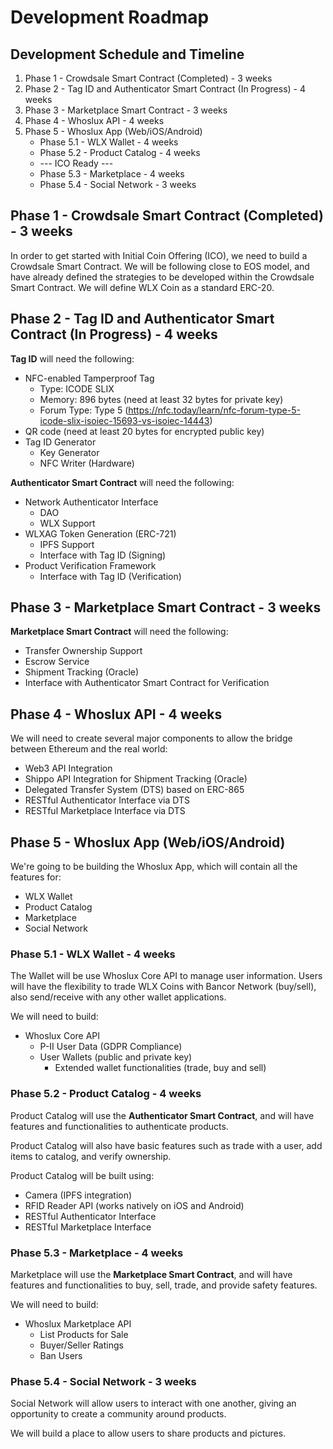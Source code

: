 # Development Roadmap

## Development Schedule and Timeline
1. Phase 1 - Crowdsale Smart Contract (Completed) - 3 weeks
2. Phase 2 - Tag ID and Authenticator Smart Contract (In Progress) - 4 weeks
3. Phase 3 - Marketplace Smart Contract - 3 weeks
4. Phase 4 - Whoslux API - 4 weeks
5. Phase 5 - Whoslux App (Web/iOS/Android)
   - Phase 5.1 - WLX Wallet - 4 weeks
   - Phase 5.2 - Product Catalog - 4 weeks
   - --- ICO Ready ---
   - Phase 5.3 - Marketplace - 4 weeks
   - Phase 5.4 - Social Network - 3 weeks

## Phase 1 - Crowdsale Smart Contract (Completed) - 3 weeks
In order to get started with Initial Coin Offering (ICO), we need to build a Crowdsale Smart Contract. We will be following close to EOS model, and have already defined the strategies to be developed within the Crowdsale Smart Contract. We will define WLX Coin as a standard ERC-20.

## Phase 2 - Tag ID and Authenticator Smart Contract (In Progress) - 4 weeks
**Tag ID** will need the following:
 - NFC-enabled Tamperproof Tag
   - Type: ICODE SLIX
   - Memory: 896 bytes (need at least 32 bytes for private key)
   - Forum Type: Type 5 (https://nfc.today/learn/nfc-forum-type-5-icode-slix-isoiec-15693-vs-isoiec-14443)
 - QR code (need at least 20 bytes for encrypted public key)
 - Tag ID Generator
   - Key Generator
   - NFC Writer (Hardware)

**Authenticator Smart Contract** will need the following:
 - Network Authenticator Interface
   - DAO
   - WLX Support
 - WLXAG Token Generation (ERC-721)
   - IPFS Support
   - Interface with Tag ID (Signing)
 - Product Verification Framework
   - Interface with Tag ID (Verification)

## Phase 3 - Marketplace Smart Contract - 3 weeks
**Marketplace Smart Contract** will need the following:
 - Transfer Ownership Support
 - Escrow Service
 - Shipment Tracking (Oracle)
 - Interface with Authenticator Smart Contract for Verification

## Phase 4 - Whoslux API - 4 weeks
We will need to create several major components to allow the bridge between Ethereum and the real world:
 - Web3 API Integration
 - Shippo API Integration for Shipment Tracking (Oracle)
 - Delegated Transfer System (DTS) based on ERC-865
 - RESTful Authenticator Interface via DTS
 - RESTful Marketplace Interface via DTS

## Phase 5 - Whoslux App (Web/iOS/Android)
We're going to be building the Whoslux App, which will contain all the features for:
 - WLX Wallet
 - Product Catalog
 - Marketplace
 - Social Network

### Phase 5.1 - WLX Wallet - 4 weeks
The Wallet will be use Whoslux Core API to manage user information. Users will have the flexibility to trade WLX Coins with Bancor Network (buy/sell), also send/receive with any other wallet applications.

We will need to build:
- Whoslux Core API
  - P-II User Data (GDPR Compliance)
  - User Wallets (public and private key)
    - Extended wallet functionalities (trade, buy and sell)

### Phase 5.2 - Product Catalog - 4 weeks
Product Catalog will use the **Authenticator Smart Contract**, and will have features and functionalities to authenticate products.

Product Catalog will also have basic features such as trade with a user, add items to catalog, and verify ownership.

Product Catalog will be built using:
 - Camera (IPFS integration)
 - RFID Reader API (works natively on iOS and Android)
 - RESTful Authenticator Interface
 - RESTful Marketplace Interface

### Phase 5.3 - Marketplace - 4 weeks
Marketplace will use the **Marketplace Smart Contract**, and will have features and functionalities to buy, sell, trade, and provide safety features.

We will need to build:
- Whoslux Marketplace API
  - List Products for Sale
  - Buyer/Seller Ratings
  - Ban Users

### Phase 5.4 - Social Network - 3 weeks
Social Network will allow users to interact with one another, giving an opportunity to create a community around products.

We will build a place to allow users to share products and pictures.
